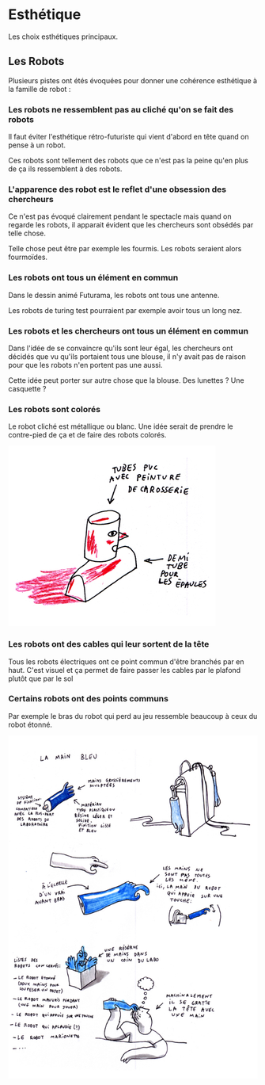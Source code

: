 # Esthétique


Les choix esthétiques principaux.

Les Robots
----------

Plusieurs pistes ont étés évoquées pour donner une cohérence esthétique à la famille de robot :

### Les robots ne ressemblent pas au cliché qu'on se fait des robots

Il faut éviter l'esthétique rétro-futuriste qui vient d'abord en tête quand on pense à un robot.

Ces robots sont tellement des robots que ce n'est pas la peine qu'en plus de ça ils ressemblent à des robots.

### L'apparence des robot est le reflet d'une obsession des chercheurs

Ce n'est pas évoqué clairement pendant le spectacle mais quand on regarde les robots, il apparait évident que les chercheurs sont obsédés par telle chose.

Telle chose peut être par exemple les fourmis. Les robots seraient alors fourmoïdes.

### Les robots ont tous un élément en commun

Dans le dessin animé Futurama, les robots ont tous une antenne.

Les robots de turing test pourraient par exemple avoir tous un long nez.

### Les robots et les chercheurs ont tous un élément en commun

Dans l'idée de se convaincre qu'ils sont leur égal, les chercheurs ont décidés que vu qu'ils portaient tous une blouse, il n'y avait pas de raison pour que les robots n'en portent pas une aussi.

Cette idée peut porter sur autre chose que la blouse. Des lunettes ? Une casquette ?

### Les robots sont colorés

Le robot cliché est métallique ou blanc. Une idée serait de prendre le contre-pied de ça et de faire des robots colorés.

![](../../ressources/croquis-robot-rouge.jpg)

### Les robots ont des cables qui leur sortent de la tête

Tous les robots électriques ont ce point commun d'être branchés par en haut. C'est visuel et ça permet de faire passer les cables par le plafond plutôt que par le sol

### Certains robots ont des points communs

Par exemple le bras du robot qui perd au jeu ressemble beaucoup à ceux du robot étonné.

![](../../ressources/croquis-main-bleu.jpg)
